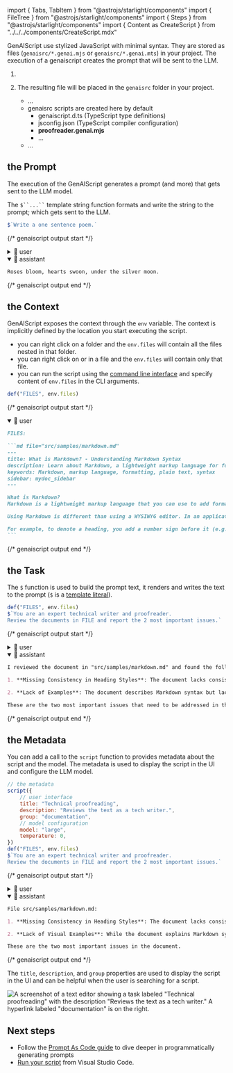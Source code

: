 
import { Tabs, TabItem } from "@astrojs/starlight/components"
import { FileTree } from "@astrojs/starlight/components"
import { Steps } from "@astrojs/starlight/components"
import { Content as CreateScript } from "../../../components/CreateScript.mdx"

GenAIScript use stylized JavaScript with minimal syntax.
They are stored as files (`genaisrc/*.genai.mjs` or `genaisrc/*.genai.mts`) in your project.
The execution of a genaiscript creates the prompt that will be sent to the LLM.

<Steps>
<ol>
<li>

<CreateScript />

</li><li>

The resulting file will be placed in the `genaisrc` folder in your project.

<FileTree>

-   …
-   genaisrc scripts are created here by default
    -   genaiscript.d.ts (TypeScript type definitions)
    -   jsconfig.json (TypeScript compiler configuration)
    -   **proofreader.genai.mjs**
    -   …
-   …

</FileTree>

</li>
</ol>
</Steps>

## the Prompt

The execution of the GenAIScript generates a prompt (and more)
that gets sent to the LLM model.

The ` $``...`` ` template string function formats and write the string to the prompt;
which gets sent to the LLM.

```js title="poem.genai.mjs" system=false assistant=true
$`Write a one sentence poem.`
```

{/* genaiscript output start */}

<details>
<summary>👤 user</summary>

```markdown wrap
Write a one sentence poem.
```

</details>

<details open>
<summary>🤖 assistant</summary>

```markdown wrap
Roses bloom, hearts swoon, under the silver moon.
```

</details>

{/* genaiscript output end */}

## the Context

GenAIScript exposes the context through the `env` variable. The context is implicitly defined by the location you start executing the script.

-   you can right click on a folder and the `env.files` will contain all the files nested in that folder.
-   you can right click on or in a file and the `env.files` will contain only that file.
-   you can run the script using the [command line interface](/genaiscript/reference/cli) and specify content of `env.files` in the CLI arguments.

```js title="proofreader.genai.mjs" system=false assistant=false user=true
def("FILES", env.files)
```

{/* genaiscript output start */}

<details open>
<summary>👤 user</summary>

````markdown wrap
FILES:

```md file="src/samples/markdown.md"
---
title: What is Markdown? - Understanding Markdown Syntax
description: Learn about Markdown, a lightweight markup language for formatting plain text, its syntax, and how it differs from WYSIWYG editors.
keywords: Markdown, markup language, formatting, plain text, syntax
sidebar: mydoc_sidebar
---

What is Markdown?
Markdown is a lightweight markup language that you can use to add formatting elements to plaintext text documents. Created by John Gruber in 2004, Markdown is now one of the world’s most popular markup languages.

Using Markdown is different than using a WYSIWYG editor. In an application like Microsoft Word, you click buttons to format words and phrases, and the changes are visible immediately. Markdown isn’t like that. When you create a Markdown-formatted file, you add Markdown syntax to the text to indicate which words and phrases should look different.

For example, to denote a heading, you add a number sign before it (e.g., # Heading One). Or to make a phrase bold, you add two asterisks before and after it (e.g., **this text is bold**). It may take a while to get used to seeing Markdown syntax in your text, especially if you’re accustomed to WYSIWYG applications. The screenshot below shows a Markdown file displayed in the Visual Studio Code text editor....
```
````

</details>

{/* genaiscript output end */}

## the Task

The `$` function is used to build the prompt text, it renders and writes the text to the prompt
(`$` is a [template literal](https://developer.mozilla.org/en-US/docs/Web/JavaScript/Reference/Template_literals)).

```js title="proofreader.genai.mjs"
def("FILES", env.files)
$`You are an expert technical writer and proofreader.
Review the documents in FILE and report the 2 most important issues.`
```

{/* genaiscript output start */}

<details>
<summary>👤 user</summary>

````markdown wrap
FILES:

```md file="src/samples/markdown.md"
---
title: What is Markdown? - Understanding Markdown Syntax
description: Learn about Markdown, a lightweight markup language for formatting plain text, its syntax, and how it differs from WYSIWYG editors.
keywords: Markdown, markup language, formatting, plain text, syntax
sidebar: mydoc_sidebar
---

What is Markdown?
Markdown is a lightweight markup language that you can use to add formatting elements to plaintext text documents. Created by John Gruber in 2004, Markdown is now one of the world’s most popular markup languages.

Using Markdown is different than using a WYSIWYG editor. In an application like Microsoft Word, you click buttons to format words and phrases, and the changes are visible immediately. Markdown isn’t like that. When you create a Markdown-formatted file, you add Markdown syntax to the text to indicate which words and phrases should look different.

For example, to denote a heading, you add a number sign before it (e.g., # Heading One). Or to make a phrase bold, you add two asterisks before and after it (e.g., **this text is bold**). It may take a while to get used to seeing Markdown syntax in your text, especially if you’re accustomed to WYSIWYG applications. The screenshot below shows a Markdown file displayed in the Visual Studio Code text editor....
```

You are an expert technical writer and proofreader.
Review the documents in FILE and report the 2 most important issues.
````

</details>

<details open>
<summary>🤖 assistant</summary>

```markdown wrap
I reviewed the document in "src/samples/markdown.md" and found the following two important issues:

1. **Missing Consistency in Heading Styles**: The document lacks consistency in heading styles, which can make the structure of the content unclear. For instance, it should use either the "atx-style" (with # symbols for headings) or the "setext-style" (with underlining for headings) consistently throughout the document to maintain a clear visual hierarchy.

2. **Lack of Examples**: The document describes Markdown syntax but lacks concrete examples to illustrate how to use Markdown for formatting. Including examples would enhance the reader's understanding of the syntax and its practical application.

These are the two most important issues that need to be addressed in the document.
```

</details>

{/* genaiscript output end */}

## the Metadata

You can add a call to the `script` function to provides metadata about the script
and the model. The metadata is used to display the script in the UI and configure the LLM model.

```js title="proofreader.genai.mjs"
// the metadata
script({
    // user interface
    title: "Technical proofreading",
    description: "Reviews the text as a tech writer.",
    group: "documentation",
    // model configuration
    model: "large",
    temperature: 0,
})
def("FILES", env.files)
$`You are an expert technical writer and proofreader.
Review the documents in FILE and report the 2 most important issues.`
```

{/* genaiscript output start */}

<details>
<summary>👤 user</summary>

````markdown wrap
FILES:

```md file="src/samples/markdown.md"
---
title: What is Markdown? - Understanding Markdown Syntax
description: Learn about Markdown, a lightweight markup language for formatting plain text, its syntax, and how it differs from WYSIWYG editors.
keywords: Markdown, markup language, formatting, plain text, syntax
sidebar: mydoc_sidebar
---

What is Markdown?
Markdown is a lightweight markup language that you can use to add formatting elements to plaintext text documents. Created by John Gruber in 2004, Markdown is now one of the world’s most popular markup languages.

Using Markdown is different than using a WYSIWYG editor. In an application like Microsoft Word, you click buttons to format words and phrases, and the changes are visible immediately. Markdown isn’t like that. When you create a Markdown-formatted file, you add Markdown syntax to the text to indicate which words and phrases should look different.

For example, to denote a heading, you add a number sign before it (e.g., # Heading One). Or to make a phrase bold, you add two asterisks before and after it (e.g., **this text is bold**). It may take a while to get used to seeing Markdown syntax in your text, especially if you’re accustomed to WYSIWYG applications. The screenshot below shows a Markdown file displayed in the Visual Studio Code text editor....
```

You are an expert technical writer and proofreader.
Review the documents in FILE and report the 2 most important issues.
````

</details>

<details open>
<summary>🤖 assistant</summary>

```markdown wrap
File src/samples/markdown.md:

1. **Missing Consistency in Heading Styles**: The document lacks consistency in heading styles. For instance, it uses both "What is Markdown?" and "What is Markdown" as headings. Consistency in heading styles is crucial for a professional and polished document.

2. **Lack of Visual Examples**: While the document explains Markdown syntax, it would benefit from visual examples to illustrate the formatting. Visual examples can enhance understanding, especially for readers who are new to Markdown.

These are the two most important issues in the document.
```

</details>

{/* genaiscript output end */}

The `title`, `description`, and `group` properties are used to display the script in the UI
and can be helpful when the user is searching for a script.

![A screenshot of a text editor showing a task labeled "Technical proofreading" with the description "Reviews the text as a tech writer." A hyperlink labeled "documentation" is on the right.](../../../assets/vscode-select-script.png)

## Next steps

-   Follow the [Prompt As Code guide](/genaiscript/guides/prompt-as-code) to dive deeper in programmatically generating prompts
-   [Run your script](/genaiscript/getting-started/running-scripts) from Visual Studio Code.

